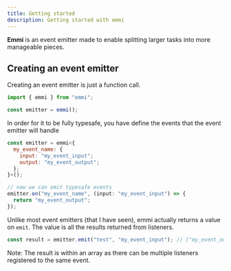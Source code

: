 ```yaml
---
title: Getting started
description: Getting started with emmi
---
```


**Emmi** is an event emitter made to enable splitting larger tasks into more manageable pieces.

## Creating an event emitter

Creating an event emitter is just a function call.

```js
import { emmi } from "emmi";

const emitter = emmi();
```

In order for it to be fully typesafe, you have define the events that the event emitter will handle

```js
const emitter = emmi<{
  my_event_name: {
    input: "my_event_input";
    output: "my_event_output";
  };
}>();

// now we can emit typesafe events
emitter.on("my_event_name", (input: "my_event_input") => {
  return "my_event_output";
});
```

Unlike most event emitters (that I have seen), emmi actually returns a value on `emit`. The value is all the results returned from listeners.

```js
const result = emitter.emit("test", "my_event_input"); // ["my_event_output"]
```

Note: The result is within an array as there can be multiple listeners registered to the same event.
